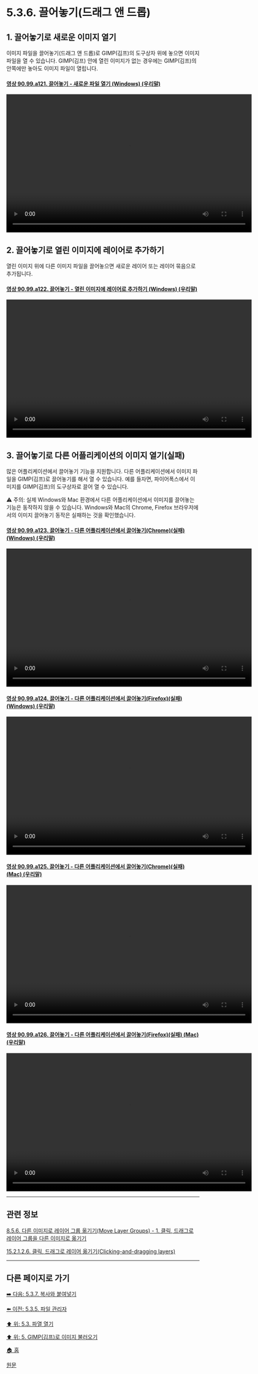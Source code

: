 # 5.3.6. 끌어놓기(드래그 앤 드롭)

<a id="05-03-06-s1"></a>

## 1. 끌어놓기로 새로운 이미지 열기
이미지 파일을 끌어놓기(드래그 앤 드롭)로 GIMP(김프)의 도구상자 위에 놓으면 이미지 파일을 열 수 있습니다. GIMP(김프) 안에 열린 이미지가 없는 경우에는 GIMP(김프)의 안쪽에만 놓아도 이미지 파일이 열립니다.

<a id="90-99-a121"></a>

#### [영상 90.99.a121. 끌어놓기 - 새로운 파일 열기 (Windows) (우리말)](./90-99-etc.md#90-99-a121)
<video controls="controls" width="640" height="360" src="https://github.com/wonder13662/gimp/assets/15767104/add99d3a-6fff-4753-9397-ea5ccdce793a"></video>

<a id="05-03-06-s2"></a>

## 2. 끌어놓기로 열린 이미지에 레이어로 추가하기
열린 이미지 위에 다른 이미지 파일을 끌어놓으면 새로운 레이어 또는 레이어 묶음으로 추가됩니다.

<a id="90-99-a122"></a>

#### [영상 90.99.a122. 끌어놓기 - 열린 이미지에 레이어로 추가하기 (Windows) (우리말)](./90-99-etc.md#90-99-a122)
<video controls="controls" width="640" height="360" src="https://github.com/wonder13662/gimp/assets/15767104/1085f5f4-e52c-4ee4-a84b-d4a8fe111904"></video>

<a id="05-03-06-s3"></a>

## 3. 끌어놓기로 다른 어플리케이션의 이미지 열기(실패)
많은 어플리케이션에서 끌어놓기 기능을 지원합니다. 다른 어플리케이션에서 이미지 파일을 GIMP(김프)로 끌어놓기를 해서 열 수 있습니다. 예를 들자면, 파이어폭스에서 이미지를 GIMP(김프)의 도구상자로 끌어 열 수 있습니다.

⚠️ 주의: 실제 Windows와 Mac 환경에서 다른 어플리케이션에서 이미지를 끌어놓는 기능은 동작하지 않을 수 있습니다. Windows와 Mac의 Chrome, Firefox 브라우저에서의 이미지 끌어놓기 동작은 실패하는 것을 확인했습니다.

<a id="90-99-a123"></a>

#### [영상 90.99.a123. 끌어놓기 - 다른 어플리케이션에서 끌어놓기(Chrome)(실패) (Windows) (우리말)](./90-99-etc.md#90-99-a123)
<video controls="controls" width="640" height="360" src="https://github.com/wonder13662/gimp/assets/15767104/6301f0f3-bfa1-4de9-9c77-3cf4764347ac"></video>

<a id="90-99-a124"></a>

#### [영상 90.99.a124. 끌어놓기 - 다른 어플리케이션에서 끌어놓기(Firefox)(실패) (Windows) (우리말)](./90-99-etc.md#90-99-a124)
<video controls="controls" width="640" height="360" src="https://github.com/wonder13662/gimp/assets/15767104/cbce2e6e-f8a9-41dc-adce-cb85f12d65d0"></video>

<a id="90-99-a125"></a>

#### [영상 90.99.a125. 끌어놓기 - 다른 어플리케이션에서 끌어놓기(Chrome)(실패) (Mac) (우리말)](./90-99-etc.md#90-99-a125)
<video controls="controls" width="640" height="360" src="https://github.com/wonder13662/gimp/assets/15767104/9fedff1a-3111-4dd8-8065-dec64494258e"></video>

<a id="90-99-a126"></a>

#### [영상 90.99.a126. 끌어놓기 - 다른 어플리케이션에서 끌어놓기(Firefox)(실패) (Mac) (우리말)](./90-99-etc.md#90-99-a126)
<video controls="controls" width="640" height="360" src="https://github.com/wonder13662/gimp/assets/15767104/bebe060c-5d2e-4c12-bcb5-cd46bbd6e1e7"></video>

***

## 관련 정보

[8.5.6. 다른 이미지로 레이어 그룹 옮기기(Move Layer Groups) - 1. 클릭, 드래그로 레이어 그룹을 다른 이미지로 옮기기](./08-05-06-move_layer_groups.md#08-05-06-s1)

[15.2.1.2.6. 클릭, 드래그로 레이어 옮기기(Clicking-and-dragging layers)](./15-02-01-02-06-clicking_n_dragging_layers.md)

***

## 다른 페이지로 가기

[➡️ 다음: 5.3.7. 복사와 붙여넣기](./05-03-07-copy-and-paste.md)

[⬅️ 이전: 5.3.5. 파일 관리자](./05-03-05-file-manager.md)

[⬆️ 위: 5.3. 파열 열기](./05-03-00-opening-files.md)

[⬆️ 위: 5. GIMP(김프)로 이미지 불러오기](./05-00-getting-images-into-gimp.md)

[🏠 홈](./00-home.md)

[원문](https://docs.gimp.org/2.10/ko/gimp-using-drag-and-drop.html)
